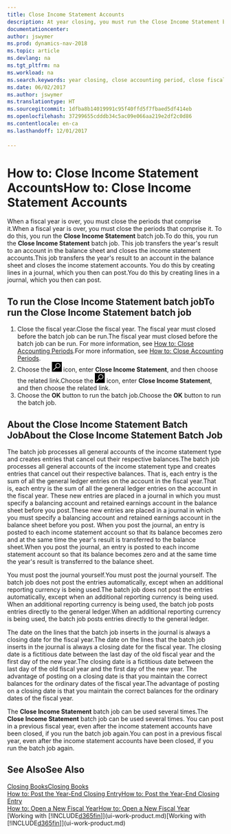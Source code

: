 ```yaml
---
title: Close Income Statement Accounts
description: At year closing, you must run the Close Income Statement batch job to close the accounting periods that make up the fiscal year.
documentationcenter: 
author: jswymer
ms.prod: dynamics-nav-2018
ms.topic: article
ms.devlang: na
ms.tgt_pltfrm: na
ms.workload: na
ms.search.keywords: year closing, close accounting period, close fiscal year, bank account detailed trial balance
ms.date: 06/02/2017
ms.author: jswymer
ms.translationtype: HT
ms.sourcegitcommit: 1dfba8b14019991c95f40ffd5f7fbaed5df414eb
ms.openlocfilehash: 37299655cdddb34c5ac09e066aa219e2df2c0d86
ms.contentlocale: en-ca
ms.lasthandoff: 12/01/2017

---
```

# <a name="how-to-close-income-statement-accounts"></a><span data-ttu-id="e0a85-103">How to: Close Income Statement Accounts</span><span class="sxs-lookup"><span data-stu-id="e0a85-103">How to: Close Income Statement Accounts</span></span>
<span data-ttu-id="e0a85-104">When a fiscal year is over, you must close the periods that comprise it.</span><span class="sxs-lookup"><span data-stu-id="e0a85-104">When a fiscal year is over, you must close the periods that comprise it.</span></span> <span data-ttu-id="e0a85-105">To do this, you run the **Close Income Statement** batch job.</span><span class="sxs-lookup"><span data-stu-id="e0a85-105">To do this, you run the **Close Income Statement** batch job.</span></span> <span data-ttu-id="e0a85-106">This job transfers the year's result to an account in the balance sheet and closes the income statement accounts.</span><span class="sxs-lookup"><span data-stu-id="e0a85-106">This job transfers the year's result to an account in the balance sheet and closes the income statement accounts.</span></span> <span data-ttu-id="e0a85-107">You do this by creating lines in a journal, which you then can post.</span><span class="sxs-lookup"><span data-stu-id="e0a85-107">You do this by creating lines in a journal, which you then can post.</span></span>

## <a name="to-run-the-close-income-statement-batch-job"></a><span data-ttu-id="e0a85-108">To run the Close Income Statement batch job</span><span class="sxs-lookup"><span data-stu-id="e0a85-108">To run the Close Income Statement batch job</span></span>
1. <span data-ttu-id="e0a85-109">Close the fiscal year.</span><span class="sxs-lookup"><span data-stu-id="e0a85-109">Close the fiscal year.</span></span> <span data-ttu-id="e0a85-110">The fiscal year must closed before the batch job can be run.</span><span class="sxs-lookup"><span data-stu-id="e0a85-110">The fiscal year must closed before the batch job can be run.</span></span> <span data-ttu-id="e0a85-111">For more information, see [How to: Close Accounting Periods](year-close-account-periods.md).</span><span class="sxs-lookup"><span data-stu-id="e0a85-111">For more information, see [How to: Close Accounting Periods](year-close-account-periods.md).</span></span>
2. <span data-ttu-id="e0a85-112">Choose the ![Search for Page or Report](media/ui-search/search_small.png "Search for Page or Report icon") icon, enter **Close Income Statement**, and then choose the related link.</span><span class="sxs-lookup"><span data-stu-id="e0a85-112">Choose the ![Search for Page or Report](media/ui-search/search_small.png "Search for Page or Report icon") icon, enter **Close Income Statement**, and then choose the related link.</span></span>
3. <span data-ttu-id="e0a85-113">Choose the **OK** button to run the batch job.</span><span class="sxs-lookup"><span data-stu-id="e0a85-113">Choose the **OK** button to run the batch job.</span></span>

## <a name="about-the-close-income-statement-batch-job"></a><span data-ttu-id="e0a85-114">About the Close Income Statement Batch Job</span><span class="sxs-lookup"><span data-stu-id="e0a85-114">About the Close Income Statement Batch Job</span></span>
<span data-ttu-id="e0a85-115">The batch job processes all general accounts of the income statement type and creates entries that cancel out their respective balances.</span><span class="sxs-lookup"><span data-stu-id="e0a85-115">The batch job processes all general accounts of the income statement type and creates entries that cancel out their respective balances.</span></span> <span data-ttu-id="e0a85-116">That is, each entry is the sum of all the general ledger entries on the account in the fiscal year.</span><span class="sxs-lookup"><span data-stu-id="e0a85-116">That is, each entry is the sum of all the general ledger entries on the account in the fiscal year.</span></span> <span data-ttu-id="e0a85-117">These new entries are placed in a journal in which you must specify a balancing account and retained earnings account in the balance sheet before you post.</span><span class="sxs-lookup"><span data-stu-id="e0a85-117">These new entries are placed in a journal in which you must specify a balancing account and retained earnings account in the balance sheet before you post.</span></span> <span data-ttu-id="e0a85-118">When you post the journal, an entry is posted to each income statement account so that its balance becomes zero and at the same time the year's result is transferred to the balance sheet.</span><span class="sxs-lookup"><span data-stu-id="e0a85-118">When you post the journal, an entry is posted to each income statement account so that its balance becomes zero and at the same time the year's result is transferred to the balance sheet.</span></span>

<span data-ttu-id="e0a85-119">You must post the journal yourself.</span><span class="sxs-lookup"><span data-stu-id="e0a85-119">You must post the journal yourself.</span></span> <span data-ttu-id="e0a85-120">The batch job does not post the entries automatically, except when an additional reporting currency is being used.</span><span class="sxs-lookup"><span data-stu-id="e0a85-120">The batch job does not post the entries automatically, except when an additional reporting currency is being used.</span></span> <span data-ttu-id="e0a85-121">When an additional reporting currency is being used, the batch job posts entries directly to the general ledger.</span><span class="sxs-lookup"><span data-stu-id="e0a85-121">When an additional reporting currency is being used, the batch job posts entries directly to the general ledger.</span></span>

<span data-ttu-id="e0a85-122">The date on the lines that the batch job inserts in the journal is always a closing date for the fiscal year.</span><span class="sxs-lookup"><span data-stu-id="e0a85-122">The date on the lines that the batch job inserts in the journal is always a closing date for the fiscal year.</span></span> <span data-ttu-id="e0a85-123">The closing date is a fictitious date between the last day of the old fiscal year and the first day of the new year.</span><span class="sxs-lookup"><span data-stu-id="e0a85-123">The closing date is a fictitious date between the last day of the old fiscal year and the first day of the new year.</span></span> <span data-ttu-id="e0a85-124">The advantage of posting on a closing date is that you maintain the correct balances for the ordinary dates of the fiscal year.</span><span class="sxs-lookup"><span data-stu-id="e0a85-124">The advantage of posting on a closing date is that you maintain the correct balances for the ordinary dates of the fiscal year.</span></span>

<span data-ttu-id="e0a85-125">The **Close Income Statement** batch job can be used several times.</span><span class="sxs-lookup"><span data-stu-id="e0a85-125">The **Close Income Statement** batch job can be used several times.</span></span> <span data-ttu-id="e0a85-126">You can post in a previous fiscal year, even after the income statement accounts have been closed, if you run the batch job again.</span><span class="sxs-lookup"><span data-stu-id="e0a85-126">You can post in a previous fiscal year, even after the income statement accounts have been closed, if you run the batch job again.</span></span>

## <a name="see-also"></a><span data-ttu-id="e0a85-127">See Also</span><span class="sxs-lookup"><span data-stu-id="e0a85-127">See Also</span></span>
[<span data-ttu-id="e0a85-128">Closing Books</span><span class="sxs-lookup"><span data-stu-id="e0a85-128">Closing Books</span></span>](year-close-books.md)  
[<span data-ttu-id="e0a85-129">How to: Post the Year-End Closing Entry</span><span class="sxs-lookup"><span data-stu-id="e0a85-129">How to: Post the Year-End Closing Entry</span></span>](year-how-post-year-end-close-entry.md)  
[<span data-ttu-id="e0a85-130">How to: Open a New Fiscal Year</span><span class="sxs-lookup"><span data-stu-id="e0a85-130">How to: Open a New Fiscal Year</span></span>](finance-how-open-new-fiscal-year.md)  
<span data-ttu-id="e0a85-131">[Working with [!INCLUDE[d365fin](includes/d365fin_md.md)]](ui-work-product.md)</span><span class="sxs-lookup"><span data-stu-id="e0a85-131">[Working with [!INCLUDE[d365fin](includes/d365fin_md.md)]](ui-work-product.md)</span></span>

